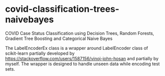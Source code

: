 # covid-classification-trees-naivebayes
COVID Case Status Classification using Decision Trees, Random Forests, Gradient Tree Boosting and Categorical Naive Bayes

The LabelEncoderEx class is a wrapper around LabelEncoder class of scikit-learn partially developed by https://stackoverflow.com/users/1587156/vinoj-john-hosan and partially by myself. The wrapper is designed to handle unseen data while encoding test sets.
